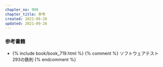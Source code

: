 ```yaml
---
chapter_no: 999
chapter_title: 参考
created: 2021-09-26
updated: 2021-09-26
---
```

### 参考書籍
- {% include book/book_719.html %} {% comment %} ソフトウェアテスト293の鉄則 {% endcomment %}
